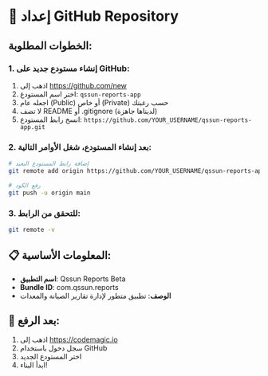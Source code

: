 # 🚀 إعداد GitHub Repository

## الخطوات المطلوبة:

### 1. إنشاء مستودع جديد على GitHub:
1. اذهب إلى https://github.com/new
2. اختر اسم المستودع: `qssun-reports-app`
3. اجعله عام (Public) أو خاص (Private) حسب رغبتك
4. لا تضف README أو .gitignore (لديناها جاهزة)
5. انسخ رابط المستودع: `https://github.com/YOUR_USERNAME/qssun-reports-app.git`

### 2. بعد إنشاء المستودع، شغل الأوامر التالية:

```bash
# إضافة رابط المستودع البعيد
git remote add origin https://github.com/YOUR_USERNAME/qssun-reports-app.git

# رفع الكود
git push -u origin main
```

### 3. للتحقق من الرابط:
```bash
git remote -v
```

## 📋 المعلومات الأساسية:
- **اسم التطبيق**: Qssun Reports Beta
- **Bundle ID**: com.qssun.reports
- **الوصف**: تطبيق متطور لإدارة تقارير الصيانة والمعدات

## 🎯 بعد الرفع:
1. اذهب إلى https://codemagic.io
2. سجل دخول باستخدام GitHub
3. اختر المستودع الجديد
4. ابدأ البناء!